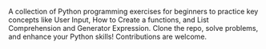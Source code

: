 A collection of Python programming exercises for beginners to practice key concepts like User Input, How to Create a functions, and  List Comprehension and Generator Expression. Clone the repo, solve problems, and enhance your Python skills! Contributions are welcome.
